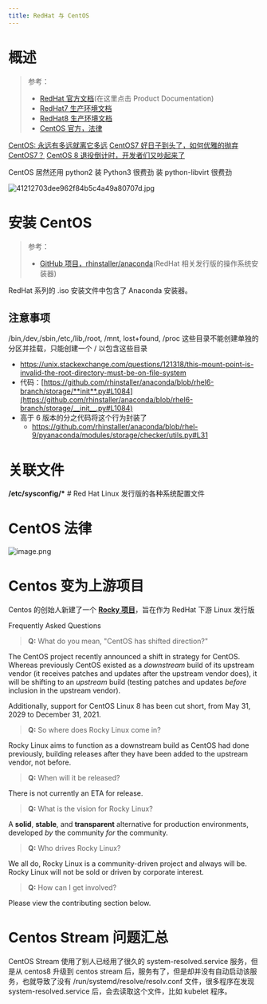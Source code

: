 ```yaml
---
title: RedHat 与 CentOS
---
```


# 概述

> 参考：
> 
> - [RedHat 官方文档](https://access.redhat.com/products/red-hat-enterprise-linux/#knowledge)(在这里点击 Product Documentation)
> - [RedHat7 生产环境文档](https://access.redhat.com/documentation/en-us/red_hat_enterprise_linux/7)
> - [RedHat8 生产环境文档](https://access.redhat.com/documentation/en-us/red_hat_enterprise_linux/8)
> - [CentOS 官方，法律](https://www.centos.org/legal/)

[CentOS: 永远有多远就离它多远](https://mp.weixin.qq.com/s/heX7Qtc7Fizx43EgGkIiMQ)
[CentOS7 好日子到头了，如何优雅的抛弃 CentOS7？](https://mp.weixin.qq.com/s/DUUYW_OBV_wUu1wZaP6gAg)
[CentOS 8 退役倒计时，开发者们又吵起来了](https://mp.weixin.qq.com/s/FMvNx-kzz7DZZqGGpxjbuw)

CentOS 居然还用 python2
装 Python3 很费劲
装 python-libvirt 很费劲

![41212703dee962f84b5c4a49a80707d.jpg](https://notes-learning.oss-cn-beijing.aliyuncs.com/wlni0v/1654840849145-f536a3be-b969-40b8-813d-959985b4f429.jpeg)

# 安装 CentOS

> 参考：
> - [GitHub 项目，rhinstaller/anaconda](https://github.com/rhinstaller/anaconda)(RedHat 相关发行版的操作系统安装器)

RedHat 系列的 .iso 安装文件中包含了 Anaconda 安装器。

## 注意事项

/bin,/dev,/sbin,/etc,/lib,/root, /mnt, lost+found, /proc 这些目录不能创建单独的分区并挂载，只能创建一个 / 以包含这些目录

- <https://unix.stackexchange.com/questions/121318/this-mount-point-is-invalid-the-root-directory-must-be-on-file-system>
- 代码：[https://github.com/rhinstaller/anaconda/blob/rhel6-branch/storage/**init**.py#L1084](https://github.com/rhinstaller/anaconda/blob/rhel6-branch/storage/__init__.py#L1084)
- 高于 6 版本的分之代码将这个行为封装了
  - <https://github.com/rhinstaller/anaconda/blob/rhel-9/pyanaconda/modules/storage/checker/utils.py#L31>

# 关联文件

**/etc/sysconfig/\*** # Red Hat Linux 发行版的各种系统配置文件

# CentOS 法律

![image.png](https://notes-learning.oss-cn-beijing.aliyuncs.com/wlni0v/1647171407465-5e7ad5f3-913d-4c93-a893-e3334b09bfbb.png)

# Centos 变为上游项目

Centos 的创始人新建了一个 [**Rocky 项目**](https://github.com/rocky-linux/rocky)，旨在作为 RedHat 下游 Linux 发行版

Frequently Asked Questions

> **Q:** What do you mean, "CentOS has shifted direction?"

The CentOS project recently announced a shift in strategy for CentOS. Whereas previously CentOS existed as a _downstream_ build of its upstream vendor (it receives patches and updates after the upstream vendor does), it will be shifting to an _upstream_ build (testing patches and updates _before_ inclusion in the upstream vendor).

Additionally, support for CentOS Linux 8 has been cut short, from May 31, 2029 to December 31, 2021.

> **Q:** So where does Rocky Linux come in?

Rocky Linux aims to function as a downstream build as CentOS had done previously, building releases after they have been added to the upstream vendor, not before.

> **Q:** When will it be released?

There is not currently an ETA for release.

> **Q:** What is the vision for Rocky Linux?

A **solid**, **stable**, and **transparent** alternative for production environments, developed _by_ the community _for_ the community.

> **Q:** Who drives Rocky Linux?

We all do, Rocky Linux is a community-driven project and always will be. Rocky Linux will not be sold or driven by corporate interest.

> **Q:** How can I get involved?

Please view the contributing section below.

# Centos Stream 问题汇总

CentOS Stream 使用了别人已经用了很久的 system-resolved.service 服务，但是从 centos8 升级到 centos stream 后，服务有了，但是却并没有自动启动该服务，也就导致了没有 /run/systemd/resolve/resolv.conf 文件，很多程序在发现 system-resolved.service 后，会去读取这个文件，比如 kubelet 程序。
